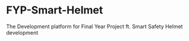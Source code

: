 # FYP-Smart-Helmet
The Development platform for Final Year Project ft. Smart Safety Helmet development
